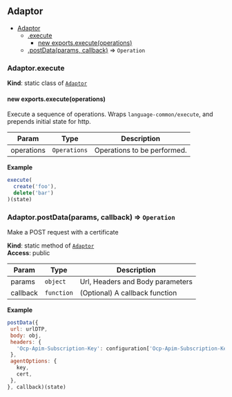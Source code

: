 <a name="module_Adaptor"></a>

## Adaptor

* [Adaptor](#module_Adaptor)
    * [.execute](#module_Adaptor.execute)
        * [new exports.execute(operations)](#new_module_Adaptor.execute_new)
    * [.postData(params, callback)](#module_Adaptor.postData) ⇒ <code>Operation</code>

<a name="module_Adaptor.execute"></a>

### Adaptor.execute
**Kind**: static class of [<code>Adaptor</code>](#module_Adaptor)  
<a name="new_module_Adaptor.execute_new"></a>

#### new exports.execute(operations)
Execute a sequence of operations.
Wraps `language-common/execute`, and prepends initial state for http.


| Param | Type | Description |
| --- | --- | --- |
| operations | <code>Operations</code> | Operations to be performed. |

**Example**  
```js
execute(
  create('foo'),
  delete('bar')
)(state)
```
<a name="module_Adaptor.postData"></a>

### Adaptor.postData(params, callback) ⇒ <code>Operation</code>
Make a POST request with a certificate

**Kind**: static method of [<code>Adaptor</code>](#module_Adaptor)  
**Access**: public  

| Param | Type | Description |
| --- | --- | --- |
| params | <code>object</code> | Url, Headers and Body parameters |
| callback | <code>function</code> | (Optional) A callback function |

**Example**  
```js
postData({
 url: urlDTP,
 body: obj,
 headers: {
   'Ocp-Apim-Subscription-Key': configuration['Ocp-Apim-Subscription-Key'],
 },
 agentOptions: {
   key,
   cert,
 },
}, callback)(state)
```
